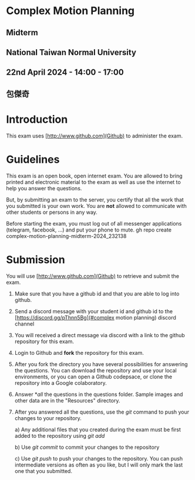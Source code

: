  
# Complex Motion Planning
## Midterm 
## National Taiwan Normal University
## 22nd April 2024 - 14:00 - 17:00
## 包傑奇

# Introduction 

This exam uses [http://www.github.com](Github) to administer the exam. 

# Guidelines

This exam is an open book, open internet exam. You are allowed to bring printed and
electronic material to the exam as well as use the internet to help you answer the
questions.

But, by submitting an exam to the server, you certify that all the work that you
submitted is your own work. You are **not** allowed to communicate with other students
or persons in any way.

Before starting the exam, you must log out of all messenger applications (telegram, facebook, ...) and put your phone to mute.
gh repo create complex-motion-planning-midterm-2024_232138
# Submission

You will use [http://www.github.com](Github) to retrieve and submit the exam.

1) Make sure that you have a github id and that you are able to log into github.
    
1) Send a discord message with your student id and github id to the
[https://discord.gg/pThnn5Bg](#complex motion planning) discord channel

1) You will received a direct message via discord with a link to the github repository
for this exam.

1) Login to Github and **fork** the repository for this exam.

1) After you fork the directory you have several possibilities for answering the
questions. You can download the repository and use your local environments, or you 
can open a Github codepsace, or clone the repository into a Google colaboratory. 

1) Answer **all* the questions in the questions folder. Sample images and other data are
in the "Resources" directory.

1) After you answered all the questions, use the *git* command to push your changes to your repository.

   a) Any additional files that you created during the exam must be first added to the
   repository using *git add*

   b) Use *git commit* to commit your changes to the repository

   c) Use *git push* to push your changes to the repository. You can push
   intermediate versions as often as you like, but I will only mark the last
   one that you submitted.
